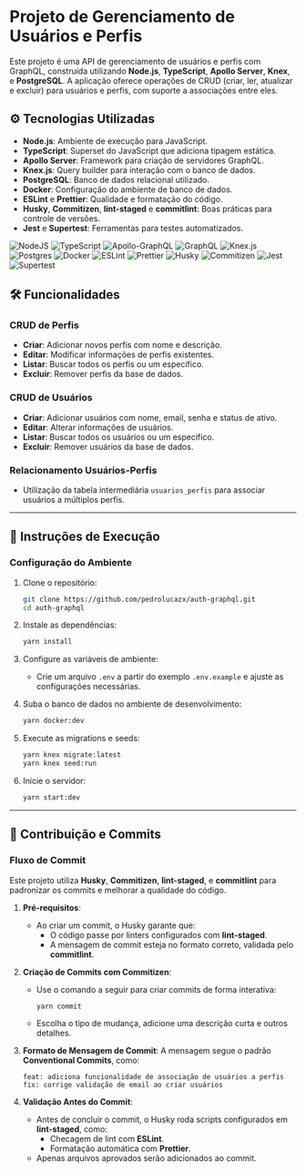 # Projeto de Gerenciamento de Usuários e Perfis

Este projeto é uma API de gerenciamento de usuários e perfis com GraphQL, construída utilizando **Node.js**, **TypeScript**, **Apollo Server**, **Knex**, e **PostgreSQL**. A aplicação oferece operações de CRUD (criar, ler, atualizar e excluir) para usuários e perfis, com suporte a associações entre eles.

## ⚙️ Tecnologias Utilizadas

- **Node.js**: Ambiente de execução para JavaScript.
- **TypeScript**: Superset do JavaScript que adiciona tipagem estática.
- **Apollo Server**: Framework para criação de servidores GraphQL.
- **Knex.js**: Query builder para interação com o banco de dados.
- **PostgreSQL**: Banco de dados relacional utilizado.
- **Docker**: Configuração do ambiente de banco de dados.
- **ESLint** e **Prettier**: Qualidade e formatação do código.
- **Husky**, **Commitizen**, **lint-staged** e **commitlint**: Boas práticas para controle de versões.
- **Jest** e **Supertest**: Ferramentas para testes automatizados.

![NodeJS](https://img.shields.io/badge/node.js-6DA55F?style=for-the-badge&logo=node.js&logoColor=white)
![TypeScript](https://img.shields.io/badge/typescript-%23007ACC.svg?style=for-the-badge&logo=typescript&logoColor=white)
![Apollo-GraphQL](https://img.shields.io/badge/-ApolloGraphQL-311C87?style=for-the-badge&logo=apollo-graphql)
![GraphQL](https://img.shields.io/badge/-GraphQL-E10098?style=for-the-badge&logo=graphql&logoColor=white)
![Knex.js](https://img.shields.io/badge/Knex.js-orange?style=for-the-badge&logo=data:image/svg+xml;base64,<base64-da-imagem>&logoColor=white)
![Postgres](https://img.shields.io/badge/postgres-%23316192.svg?style=for-the-badge&logo=postgresql&logoColor=white)
![Docker](https://img.shields.io/badge/docker-%230db7ed.svg?style=for-the-badge&logo=docker&logoColor=white)
![ESLint](https://img.shields.io/badge/ESLint-4B3263?style=for-the-badge&logo=eslint&logoColor=white)
![Prettier](https://img.shields.io/badge/prettier-%23F7B93E.svg?style=for-the-badge&logo=prettier&logoColor=black)
![Husky](https://img.shields.io/badge/Husky-%23454A64.svg?style=for-the-badge&logo=husky&logoColor=white)
![Commitizen](https://img.shields.io/badge/Commitizen-%23FE6B37.svg?style=for-the-badge&logo=commitizen&logoColor=white)
![Jest](https://img.shields.io/badge/Jest-%23C21325.svg?style=for-the-badge&logo=jest&logoColor=white)
![Supertest](https://img.shields.io/badge/Supertest-%23007ACC.svg?style=for-the-badge&logo=testing-library&logoColor=white)

## 🛠️ Funcionalidades

### **CRUD de Perfis**

- **Criar**: Adicionar novos perfis com nome e descrição.
- **Editar**: Modificar informações de perfis existentes.
- **Listar**: Buscar todos os perfis ou um específico.
- **Excluir**: Remover perfis da base de dados.

### **CRUD de Usuários**

- **Criar**: Adicionar usuários com nome, email, senha e status de ativo.
- **Editar**: Alterar informações de usuários.
- **Listar**: Buscar todos os usuários ou um específico.
- **Excluir**: Remover usuários da base de dados.

### **Relacionamento Usuários-Perfis**

- Utilização da tabela intermediária `usuarios_perfis` para associar usuários a múltiplos perfis.

---

## 🚀 Instruções de Execução

### **Configuração do Ambiente**

1. Clone o repositório:

   ```bash
   git clone https://github.com/pedrolucazx/auth-graphql.git
   cd auth-graphql
   ```

2. Instale as dependências:

   ```bash
   yarn install
   ```

3. Configure as variáveis de ambiente:

   - Crie um arquivo `.env` a partir do exemplo `.env.example` e ajuste as configurações necessárias.

4. Suba o banco de dados no ambiente de desenvolvimento:

   ```bash
   yarn docker:dev
   ```

5. Execute as migrations e seeds:

   ```bash
   yarn knex migrate:latest
   yarn knex seed:run
   ```

6. Inicie o servidor:

   ```bash
   yarn start:dev
   ```

---

## 🎨 Contribuição e Commits

### **Fluxo de Commit**

Este projeto utiliza **Husky**, **Commitizen**, **lint-staged**, e **commitlint** para padronizar os commits e melhorar a qualidade do código.

1. **Pré-requisitos**:

   - Ao criar um commit, o Husky garante que:
     - O código passe por linters configurados com **lint-staged**.
     - A mensagem de commit esteja no formato correto, validada pelo **commitlint**.

2. **Criação de Commits com Commitizen**:

   - Use o comando a seguir para criar commits de forma interativa:
     ```bash
     yarn commit
     ```
   - Escolha o tipo de mudança, adicione uma descrição curta e outros detalhes.

3. **Formato de Mensagem de Commit**:
   A mensagem segue o padrão **Conventional Commits**, como:

   ```
   feat: adiciona funcionalidade de associação de usuários a perfis
   fix: corrige validação de email ao criar usuários
   ```

4. **Validação Antes do Commit**:
   - Antes de concluir o commit, o Husky roda scripts configurados em **lint-staged**, como:
     - Checagem de lint com **ESLint**.
     - Formatação automática com **Prettier**.
   - Apenas arquivos aprovados serão adicionados ao commit.

